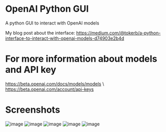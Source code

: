 # OpenAI Python GUI
 A python GUI to interact with OpenAI models

My blog post about the interface: https://medium.com/@tokerb/a-python-interface-to-interact-with-openai-models-d74903e2b4d

# For more information about models and API key
https://beta.openai.com/docs/models/models \\
https://beta.openai.com/account/api-keys 

# Screenshots
![image](https://user-images.githubusercontent.com/55883119/210674305-c54a65f3-c5c9-4151-a412-df2b74b5dfb0.png)
![image](https://user-images.githubusercontent.com/55883119/210674568-838282bb-77e1-41cf-86f7-af924dd7bbf7.png)
![image](https://user-images.githubusercontent.com/55883119/210674652-92b1f6f8-0ba5-47d5-be3c-b1341b2c4d41.png)
![image](https://user-images.githubusercontent.com/55883119/210674881-f33b529e-8f78-4951-a1ed-871f1b9ad188.png)
![image](https://user-images.githubusercontent.com/55883119/210674990-6db85565-ac20-4d82-9f93-bb32c04f678e.png)

